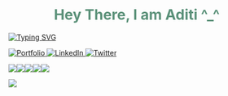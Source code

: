 
<div style="text-align: center;">
    <h1 style="color: #5b9179;">Hey There, I am Aditi ^_^ </h1>
</div>



<a href="https://git.io/typing-svg"><img src="https://readme-typing-svg.demolab.com?font=Fira+Code&pause=1000&color=a7aabe&background=C9FF6800&multiline=true&random=false&width=437&height=55&lines=Computer+Science+Engineer%7CExploring+Mobile+Development+and+AI%2FML+%C2%AF%5C_(%E3%83%84)_%2F%C2%AF;+Mobile+Dev.+and+AI%2FML+%C2%AF%5C_(%E3%83%84)_%2F%C2%AF" alt="Typing SVG" /></a>

<div align="left">
    <a href="https://abstractdataype.netlify.app/" target="_blank">
        <img src="https://img.shields.io/badge/Portfolio-%239bfef7?style=for-the-badge&logo=google-chrome&logoColor=gray" alt="Portfolio" />
    </a>
    <a href="https://www.linkedin.com/in/your-linkedin-profile" target="_blank">
        <img src="https://img.shields.io/badge/LinkedIn-%239bfef7?style=for-the-badge&logo=linkedin&logoColor=gray" alt="LinkedIn" />
    </a>
    <a href="https://twitter.com/your-twitter-handle" target="_blank">
        <img src="https://img.shields.io/badge/Twitter-%239bfef7?style=for-the-badge&logo=twitter" alt="Twitter" />
    </a>
</div>













<!--

<p align="left"><img src="https://raw.githubusercontent.com/catppuccin/catppuccin/main/assets/footers/gray0_ctp_on_line.svg?sanitize=true" /></p>

 
 <p align="LEFT" margin="50cm"> <img src="https://komarev.com/ghpvc/?username=Aditys018&label=Visitor's%20Count&color=0e75b6&style=flat" alt="Aditys018 "  height="20" length="30" /> </p> -->

![](http://github-profile-summary-cards.vercel.app/api/cards/profile-details?username=Aditys018&theme=radical)![](http://github-profile-summary-cards.vercel.app/api/cards/repos-per-language?username=Aditys018&theme=radical)![](http://github-profile-summary-cards.vercel.app/api/cards/most-commit-language?username=Aditys018&theme=radical)![](http://github-profile-summary-cards.vercel.app/api/cards/stats?username=Aditys018&theme=radical)![](http://github-profile-summary-cards.vercel.app/api/cards/productive-time?username=Aditys018&theme=radical&utcOffset=8)

<!--
<div style="display: flex; justify-content: center; align-items: center;">
    <a href="https://git.io/streak-stats">
        <img src="https://streak-stats.demolab.com?user=Aditys018&theme=radical&hide_border=true&card_width=354&hide_total_contributions=true" alt="GitHub Streak" style="width: 354px;">
    </a>
    <img src="https://i.pinimg.com/564x/d6/aa/1e/d6aa1e735d4bbe0e52c2bcd7759f3422.jpg" alt="Additional Image" style="width: 300px; margin-left: 10px;">
</div>  -->







![](https://capsule-render.vercel.app/api?type=waving&height=100&width=500&section=footer&align=center)


<!-- <h1 align="left">SKILLS</h1>
<div align="center">
<p>

![C++](https://img.shields.io/badge/c++-%2300599C.svg?style=for-the-badge&logo=c%2B%2B&logoColor=white) 
 ![CSS3](https://img.shields.io/badge/css3-%231572B6.svg?style=for-the-badge&logo=css3&logoColor=white)
 ![HTML5](https://img.shields.io/badge/html5-%23E34F26.svg?style=for-the-badge&logo=html5&logoColor=white)
 ![Java](https://img.shields.io/badge/java-%23ED8B00.svg?style=for-the-badge&logo=java&logoColor=white)
![Python](https://img.shields.io/badge/python-3670A0?style=for-the-badge&logo=python&logoColor=ffdd54) 
 
 </p>
  
  </div>
 <div align="center">
<p>


![JavaScript](https://img.shields.io/badge/javascript-%23323330.svg?style=for-the-badge&logo=javascript&logoColor=%23F7DF1E)
![PHP](https://img.shields.io/badge/php-%23777BB4.svg?style=for-the-badge&logo=php&logoColor=white)
<!-- ![Bootstrap](https://img.shields.io/badge/bootstrap-%23563D7C.svg?style=for-the-badge&logo=bootstrap&logoColor=white) -->
<!-- ![NodeJS](https://img.shields.io/badge/node.js-6DA55F?style=for-the-badge&logo=node.js&logoColor=white) -->
<!--![React](https://img.shields.io/badge/react-%2320232a.svg?style=for-the-badge&logo=react&logoColor=%2361DAFB) -->
<!-- ![MongoDB](https://img.shields.io/badge/MongoDB-%234ea94b.svg?style=for-the-badge&logo=mongodb&logoColor=white) 
 
 ![MySQL](https://img.shields.io/badge/mysql-%2300f.svg?style=for-the-badge&logo=mysql&logoColor=white)
 ![Canva](https://img.shields.io/badge/Canva-%2300C4CC.svg?style=for-the-badge&logo=Canva&logoColor=white)
 ![Android Studio](https://img.shields.io/badge/Android%20Studio-3DDC84.svg?style=for-the-badge&logo=android-studio&logoColor=white)
 ![Kotlin](https://img.shields.io/badge/kotlin-%237F52FF.svg?style=for-the-badge&logo=kotlin&logoColor=white)
 ![Google Cloud](https://img.shields.io/badge/GoogleCloud-%234285F4.svg?style=for-the-badge&logo=google-cloud&logoColor=white

 </p>
 </div>  -->


<!--
<h1 align="center">HACKERRANK BADGES</h1>
<div align="center">

 ![Hackerrank Stats](https://hackerrank-stats.vercel.app/api?username=adityssh_in)
</div>

<tr>
  <td align="left">
  <p align="left">
    <a href="https://github.com/Aditys018">
      <img align="left"src="https://github-readme-stats.vercel.app/api/top-langs?username=Aditys018&show_icons=true&theme=tokyo-night&locale=en&bg_color=0d1117&hide_border=false&layout=compact"/>
    </a>
    </td>
    -->



<!-- <img align="right" alt="coding" width="300" height="350" src="https://i.pinimg.com/564x/72/9a/e5/729ae50c9b1b9a77aa50b3e4486b7b9c.jpg"> -->

<!-- ![Top Langs](https://github-readme-stats.vercel.app/api/top-langs/?username=Aditys018&layout=compact&show_icons=true&bg_color=0d1117&hide_border=false) -->

<!--
 <td colspan=2 align="center">
      <a href="https://git.io/streak-stats"><img src="https://github-readme-streak-stats.herokuapp.com/?user=Aditys018&theme=github-dark-blue&hide_border=false" /></a>
    </td>


[![Aditi's github activity graph](https://github-readme-activity-graph.vercel.app/graph?username=Aditys018&bg_color=0d1117&color=3A9BDC&line=3A9BDC&area_color=FFFFFF&point=FFFFFF&area=true&hide_border=false)](https://github.com/Aditys018/github-readme-activity-graph)  -->



<!-- [![Aditi's github activity graph](https://github-readme-activity-graph.vercel.app/graph?username=Aditys018&theme=tokyo-night)](https://github.com/Aditys018/github-readme-activity-graph) -->






